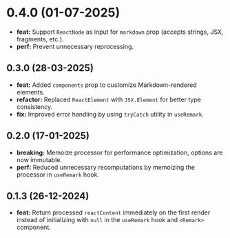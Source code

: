 # 0.4.0 (01-07-2025)

- **feat:** Support `ReactNode` as input for `markdown` prop (accepts strings, JSX, fragments, etc.).
- **perf:** Prevent unnecessary reprocessing.

## 0.3.0 (28-03-2025)

- **feat:** Added `components` prop to customize Markdown-rendered elements.
- **refactor:** Replaced `ReactElement` with `JSX.Element` for better type consistency.
- **fix:** Improved error handling by using `tryCatch` utility in `useRemark`.

## 0.2.0 (17-01-2025)

- **breaking:** Memoize processor for performance optimization, options are now immutable.
- **perf:** Reduced unnecessary recomputations by memoizing the processor in `useRemark` hook.

## 0.1.3 (26-12-2024)

- **feat:** Return processed `reactContent` immediately on the first render instead of initializing with `null` in the `useRemark` hook and `<Remark>` component.

